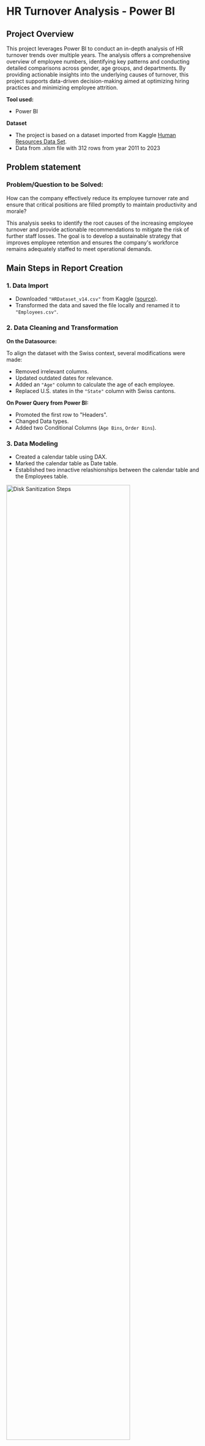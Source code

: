 # HR Turnover Analysis - Power BI

## Project Overview

This project leverages Power BI to conduct an in-depth analysis of HR turnover trends over multiple years. The analysis offers a comprehensive overview of employee numbers, identifying key patterns and conducting detailed comparisons across gender, age groups, and departments. By providing actionable insights into the underlying causes of turnover, this project supports data-driven decision-making aimed at optimizing hiring practices and minimizing employee attrition.

**Tool used:**
- Power BI

**Dataset**
- The project is based on a dataset imported from Kaggle [Human Resources Data Set](https://www.kaggle.com/datasets/rhuebner/human-resources-data-set).
- Data from .xlsm file with 312 rows from year 2011 to 2023

## Problem statement

### Problem/Question to be Solved: 

How can the company effectively reduce its employee turnover rate and ensure that critical positions are filled promptly to maintain productivity and morale?

This analysis seeks to identify the root causes of the increasing employee turnover and provide actionable recommendations to mitigate the risk of further staff losses. The goal is to develop a sustainable strategy that improves employee retention and ensures the company's workforce remains adequately staffed to meet operational demands.


## Main Steps in Report Creation

### 1. Data Import

- Downloaded `"HRDataset_v14.csv"` from Kaggle ([source](https://www.kaggle.com/datasets/rhuebner/human-resources-data-set)).
- Transformed the data and saved the file locally and renamed it to `"Employees.csv"`.

### 2. Data Cleaning and Transformation

**On the Datasource:**

To align the dataset with the Swiss context, several modifications were made:
- Removed irrelevant columns.
- Updated outdated dates for relevance.
- Added an `"Age"` column to calculate the age of each employee.
- Replaced U.S. states in the `"State"` column with Swiss cantons.

**On Power Query from Power BI:**

- Promoted the first row to "Headers".
- Changed Data types.
- Added two Conditional Columns (`Age Bins`, `Order Bins`).

### 3. Data Modeling

- Created a calendar table using DAX.
- Marked the calendar table as Date table.
- Established two innactive relashionships between the calendar table and the Employees table.

<img src="https://i.imgur.com/gRpIobl.png" height="80%" width="80%" alt="Disk Sanitization Steps"/>

### 4. DAX Calculations

- Created a measures table to stores all measures.
- Created key measures to calculate the key metrics, such as:
    - *AVG AGE*
    - *AVG Yearly Salary*
    - *Headcounts*
    - *Hires*
    - *Leavers*
    - *Turnover Ratio*

### 5. Report Design

The analysis is based on the following two reports:
- HR Overview
- Turnover Analysis

## Report Visualization and Analysis

This analysis focuses on the HR data for the year 2023. For a more comprehensive review, including data from previous years, please refer to the .pbix file available in this project repository.

### Overall, Company Insights
<img src="https://i.imgur.com/LJmFJqG.png" height="80%" width="80%" alt="Disk Sanitization Steps"/>
<br />

The insights analysis for this project begins with a general overview of the HR department:

- **Employees by department**
  
As showed on the above visual report, the company employed 208 people across six departments as of 2023. Notably, more than half of the workforce is concentrated in the Production department, which is the largest department by headcount. This is followed by the IT department, with the remaining employees distributed across other departments.

- **Gender Distribution**
  
The company's workforce is predominantly female, with women representing 55.77% of the total employees. This indicates a relatively balanced gender distribution, though slightly skewed towards female employees.

- **Age Distribution**
  
The age distribution of employees shows a significant concentration in the 30-40 year age group, with the average employee age being 38.6 years. This suggests that the company has a mature workforce, with a strong presence of mid-career professionals.

- **Recruitment Sources**
  
When analyzing recruitment sources for active employees in 2023, Indeed and LinkedIn emerge as the primary channels. The Treemap visualization highlights that Indeed was the most utilized source for new hires. However, it is important to note that the dominance of these recruitment sources can vary year over year, with LinkedIn sometimes taking the lead in previous years.

- **Salary Insights**
  
Although this analysis does not focus primarily on salary, it's worth mentioning that the average salary in 2023 was 70.57 KCHF per year. This provides a general context for the company's compensation levels.

### HR Turnover Analysis <br />

<img src="https://i.imgur.com/jhZc16D.png" height="80%" width="80%" alt="Disk Sanitization Steps"/>
<br />

This report dives deeper into employees turnover analysis, providing a more granular view with focus on the employees turnover for 2023, a critical metric for understanding the company's workforce stability: 

- **KPIs**
  
The data reveals that in 2023, 13 employees left the company, while only 2 new employees were hired, resulting in a turnover ratio of 6%. This indicates a significant gap between hires and leavers, which has implications for the company's operational effectiveness.

- **Hires and Leavers by Department**

The Production department is the most affected by turnover, with 10 employees leaving in 2023. Of these, only 2 were replaced. This imbalance could lead to potential productivity issues, as the department may struggle to maintain output with a reduced workforce.

- **Turnover Ratio by Gender**

The turnover data by gender shows that men represented nearly 60% of the leavers in 2023, a notable increase compared to previous years, where gender turnover was more balanced. This trend, which began in 2021, could indicate underlying issues specific to male employees that the company may need to address.

- **Reasons for Leaving**
  
In 2023, the primary reasons cited for leaving were seeking another position and the pursuit of higher pay. Over the years, these reasons, along with general dissatisfaction ("Unhappy"), have consistently been the top drivers for employee turnover. This suggests that the company might have challenges in both compensation and employee engagement that need to be addressed.


## Final Considerations and Recommendations
### Final Considerations

Analysis of the hires versus leavers trend from previous years shows a troubling pattern: while the company was able to replace most leavers up until 2020, the last three years have seen a decline in hiring, with many positions left unfilled. This widening gap could lead to significant challenges, such as:

**1. Productivity Issues:**
- *Insufficient staff to complete all tasks.*
- *Potential delays in production and other critical operations.*

**2. Increased Turnover:**
- *Remaining employees may become overburdened with extra responsibilities, leading to burnout and a higher likelihood of further resignations.*

### Recommendations
**1. Employee Retention Strategies:**

- *Enhance Compensation Packages: Regularly review and adjust salaries and benefits to remain competitive in the market.*
- *Career Development Opportunities: Implement clear career progression paths and offer training programs to increase job satisfaction and reduce turnover.*

**2. Recruitment and Replacement Efforts:**
- *Streamline Recruitment Processes: Invest in efficient recruitment technologies and strategies to fill vacant positions more quickly.*
- *Strengthen Employer Branding: Enhance the company’s reputation as an employer of choice to attract top talent, particularly in departments with high turnover.*

